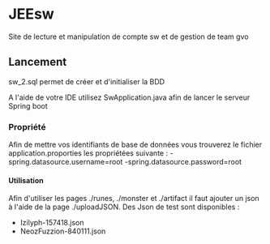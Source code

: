 # JEEsw
Site de lecture et manipulation de compte sw et de gestion de team gvo
## Lancement 

sw_2.sql permet de créer et d'initialiser la BDD

A l'aide de votre IDE utilisez SwApplication.java afin de lancer le serveur Spring boot

### Propriété
Afin de mettre vos identifiants de base de données vous trouverez le fichier application.proporties les propriétées suivante :
    -spring.datasource.username=root
    -spring.datasource.password=root

#### Utilisation
Afin d'utiliser les pages ./runes, ./monster et ./artifact il faut ajouter un json à l'aide de la page ./uploadJSON. 
Des Json de test sont disponibles :
 - Izilyph-157418.json
 - NeozFuzzion-840111.json
